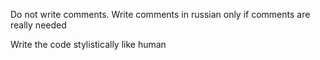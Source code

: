 Do not write comments. Write comments in russian only if comments are really needed

Write the code stylistically like human
